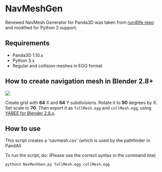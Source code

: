 # NavMeshGen
Renewed NavMesh Generator for Panda3D was taken from 
[run4life repo](https://github.com/fnadalt/run4life/) and modified for Python 3 support. 

## Requirements

* Panda3D 1.10.x
* Python 3.x
* Regular and collision meshes in EGG format

## How to create navigation mesh in Blender 2.8+
<img src="https://i.imgur.com/aU2elwA.png" />

Create grid with **64** X and **64** Y subdivisions. Rotate it to **90** degrees by X. Set scale to **70**. 
Then export it as `fullMesh.egg` and `collMesh.egg`, using [YABEE for Blender 2.8.x](https://github.com/kergalym/YABEE). 

## How to use
This script creates a 'navmesh.csv' (which is used by the pathfinder in PandAI)

To run the script, do: (Please use the correct syntax in the command line) 

`python3 NavMeshGen.py fullMesh.egg collMesh.egg`
